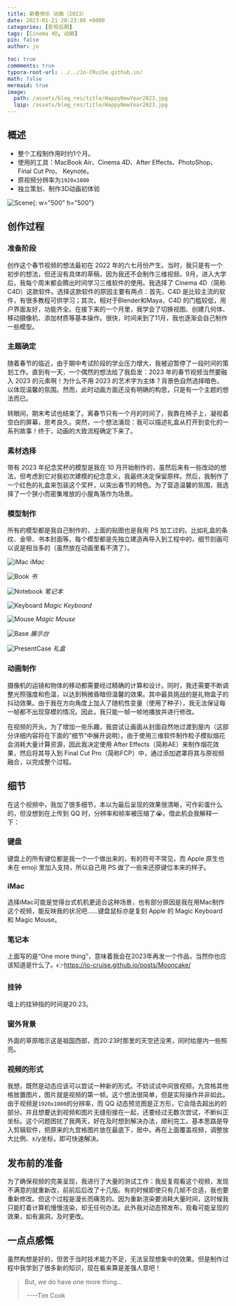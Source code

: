 ```yaml
---
title: 新春快乐 动画（2023）
date: 2023-01-21 20:23:00 +0800
categories: [影视后期]
tags: [Cinema 4D, 动画]
pin: false
author: jo

toc: true
commments: true
typora-root-url: ../../Jo-CRuiSe.github.io/
math: false
mermaid: true
image:
  path: /assets/blog_res/title/HappyNewYear2023.jpg
  lqip: /assets/blog_res/title/HappyNewYear2023.jpg
---
```


## 概述

- 整个工程制作用时约1个月。
- 使用的工具：MacBook Air、Cinema 4D、After Effects、PhotoShop、Final Cut Pro、 Keynote。
- 原视频分辨率为`1920x1080`
- 独立策划、制作3D动画初体验

![Scene](/assets/blog_res/2023-01-21-HappyNewYear.assets/Scene.png){: w="500" h="500"}

## 创作过程

### 准备阶段

创作这个春节视频的想法最初在 2022 年的六七月份产生。当时，我只是有一个初步的想法，但还没有具体的草稿，因为我还不会制作三维视频。9月，进入大学后，我每个周末都会腾出时间学习三维软件的使用。我选择了 Cinema 4D（简称C4D）这款软件。选择这款软件的原因主要有两点：首先，C4D 是比较主流的软件，有很多教程可供学习；其次，相对于Blender和Maya，C4D 的门槛较低，用户界面友好，功能齐全。在接下来的一个月里，我学会了切换视图、创建几何体、移动摄像机、添加材质等基本操作。很快，时间来到了11月，我也逐渐会自己制作一些模型。

### 主题确定

随着春节的临近，由于期中考试阶段的学业压力增大，我被迫暂停了一段时间的策划工作。直到有一天，一个偶然的想法给了我启发：2023 年的春节视频当然要融入 2023 的元素啊！为什么不用 2023 的艺术字为主体？背景色自然选择暗色，以体现温馨的氛围。然而，此时动画方面还没有明确的构思，只是有一个主题的想法而已。

转眼间，期末考试也结束了。离春节只有一个月的时间了，我靠在椅子上，凝视着空白的屏幕，思考良久。突然，一个想法涌现：我可以描述礼盒从打开到变化的一系列故事！终于，动画的大致流程确定下来了。

### 素材选择

带有 2023 年纪念奖杯的模型是我在 10 月开始制作的，虽然后来有一些改动的想法，但考虑到它对我初次建模的纪念意义，我最终决定保留原样。然后，我制作了一个红色的礼盒来包装这个奖杯，以突出春节的特色。为了营造温馨的氛围，我选择了一个狭小而密集堆放的小屋角落作为场景。

### 模型制作

所有的模型都是我自己制作的，上面的贴图也是我用 PS 加工过的。比如礼盒的条纹、金带、书本封面等。每个模型都是先独立建造再导入到工程中的，细节刻画可以说是相当多的（虽然放在动画里看不清了）。

![iMac](/assets/blog_res/2023-01-21-HappyNewYear.assets/iMac.png)
_iMac_

![Book](/assets/blog_res/2023-01-21-HappyNewYear.assets/Book.png)
_书_

![Notebook](/assets/blog_res/2023-01-21-HappyNewYear.assets/Notebook.png)
_笔记本_

![Keyboard](/assets/blog_res/2023-01-21-HappyNewYear.assets/Keyboard.png)
_Magic Keyboard_

![Mouse](/assets/blog_res/2023-01-21-HappyNewYear.assets/Mouse.png)
_Magic Mouse_

![Base](/assets/blog_res/2023-01-21-HappyNewYear.assets/Base.png)
_展示台_

![PresentCase](/assets/blog_res/2023-01-21-HappyNewYear.assets/PresentCase.png)
_礼盒_

### 动画制作

摄像机的运镜和物体的移动都需要经过精确的计算和设计。同时，我还需要不断调整光照强度和色温，以达到稍微昏暗但温馨的效果。其中最具挑战的是礼物盒子的抖动效果。由于我在方向角度上加入了随机性变量（使用了种子），我无法保证每一帧都不出现穿模的情况。因此，我只能一帧一帧地播放并进行修改。

在视频的开头，为了增加一些乐趣，我尝试让画面从封面自然地过渡到屋内（这部分详细内容将在下面的"细节"中展开说明）。由于使用三维软件制作粒子模拟烟花会消耗大量计算资源，因此我决定使用 After Effects（简称AE）来制作烟花效果，然后将其导入到 Final Cut Pro（简称FCP）中，通过添加遮罩将其与原视频融合，以完成整个过程。

## 细节

在这个视频中，我加了很多细节，本以为最后呈现的效果很清晰，可作彩蛋什么的，但没想到在上传到 QQ 时，分辨率和帧率被压缩了😭。借此机会我解释一下：

### 键盘

键盘上的所有键位都是我一个一个做出来的，有的符号不常见，而 Apple 原生也未在 emoji 里加入支持，所以自己用 PS 做了一些来还原键位本来的样子。

### iMac

选择iMac可能是觉得台式机机更适合这种场景，也有部分原因是我在用Mac制作这个视频，能反映我的状况吧……键盘鼠标亦是复刻 Apple 的 Magic Keyboard 和 Magic Mouse。

### 笔记本

上面写的是“One more thing”，意味着我会在2023年再发一个作品，当然你也应该知道是什么了。👉<https://jo-cruise.github.io/posts/Mooncake/>

### 挂钟

墙上的挂钟指的时间是20:23。

### 窗外背景

外面的草原暗示这是祖国西部，而20:23时那里的天空还没黑，同时给屋内一些照亮。

### 视频的形式

我想，既然是动态应该可以尝试一种新的形式。不妨试试中间放视频，九宫格其他格放置图片，图片就是视频的第一帧。这个想法很简单，但是实际操作并非如此。由于视频是`1920x1080`的分辨率，而 QQ 动态预览图是正方形，它会隐去超出的的部分。并且想要达到视频和图片无缝衔接在一起，还要经过无数次尝试，不断纠正坐标。这个问题困扰了我两天，好在及时想到解决办法，顺利完工。基本思路是导入剪辑软件，把原来的九宫格图片放在最底下，居中。再在上面覆盖视频，调整放大比例、x/y坐标，即可快速解决。

## 发布前的准备

为了确保视频的完美呈现，我进行了大量的测试工作：我反复观看这个视频，发现不满意的就重新改，前前后后改了十几版。有的时候即使只有几帧不合适，我也要重新修改。但这个过程是漫长而痛苦的。因为重新渲染要消耗大量时间，这时候我只能盯着计算机慢慢渲染，却无任何办法。此外我对动态预发布，观看可能呈现的效果，如有漏洞，及时更改。

## 一点点感慨

虽然构想是好的，但苦于当时技术能力不足，无法呈现想象中的效果。但是制作过程中我学到了很多新的知识，现在看来算是差强人意吧！

> But, we do have one more thing...
>
> ​												----Tim Cook

